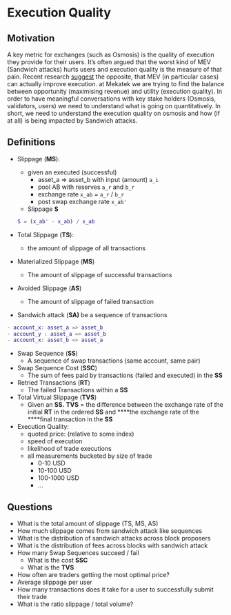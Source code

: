 # Execution Quality

## Motivation

A key metric for exchanges (such as Osmosis) is the quality of execution they provide for their users.  It’s often argued that the worst kind of MEV (Sandwich attacks) hurts users and execution quality is the measure of that pain. Recent research [suggest](https://t.co/UmKbBhL2FM) the opposite, that MEV (in particular cases) can actually improve execution. at Mekatek we are  trying to find the balance between opportunity (maximising revenue) and utility (execution quality). In order to have meaningful conversations with key stake holders (Osmosis, validators, users) we need to understand what is going on quantitatively. In short, we need to understand the execution quality on osmosis and how (if at all) is being impacted by Sandwich attacks.

## Definitions

- Slippage (**MS**):
    - given an executed (successful)
        - asset_a ⇒ asset_b with input (amount) `a_i`
        - pool AB with reserves `a_r` and `b_r`
        - exchange rate `x_ab` = `a_r` / `b_r`
        - post swap exchange rate `x_ab'`
    - Slippage **S**
    
    ```matlab
    S = (x_ab' - x_ab) / x_ab
    ```
    
- Total Slippage (**TS**):
    - the amount of slippage of all transactions
- Materialized Slippage (**MS**)
    - The amount of slippage of successful transactions
- Avoided Slippage (**AS**)
    - The amount of slippage of failed transaction
- Sandwich attack (**SA)** be a sequence of transactions

```matlab
- account_x: asset_a => asset_b
- account_y : asset_a => asset_b
- account_x: asset_b => asset_a
```

- Swap Sequence (**SS**)
    - A sequence of swap transactions (same account, same pair)
- Swap Sequence Cost (**SSC**)
    - The sum of fees paid by transactions (failed and executed) in the **SS**
- Retried Transactions (**RT**)
    - The failed Transactions within a **SS**
- Total Virtual Slippage (**TVS**)
    - Given an **SS.** **TVS** = the difference between the exchange rate of the initial **RT** in the ordered **SS** and  ****the exchange rate of the ****final transaction in the **SS**
- Execution Quality:
    - quoted price: (relative to some index)
    - speed of execution
    - likelihood of trade executions
    - all measurements bucketed by size of trade
        - 0-10 USD
        - 10-100 USD
        - 100-1000 USD
        - …

## Questions

- What is the total amount of slippage (TS, MS, AS)
- How much slippage comes from sandwich attack like sequences
- What is the distribution of sandwich attacks across block proposers
- What is the distribution of fees across blocks with sandwich attack
- How many Swap Sequences succeed / fail
    - What is the cost **SSC**
    - What is the **TVS**
- How often are traders getting the most optimal price?
- Average slippage per user
- How many transactions does it take for a user to successfully submit their trade
- What is the ratio slippage / total volume?